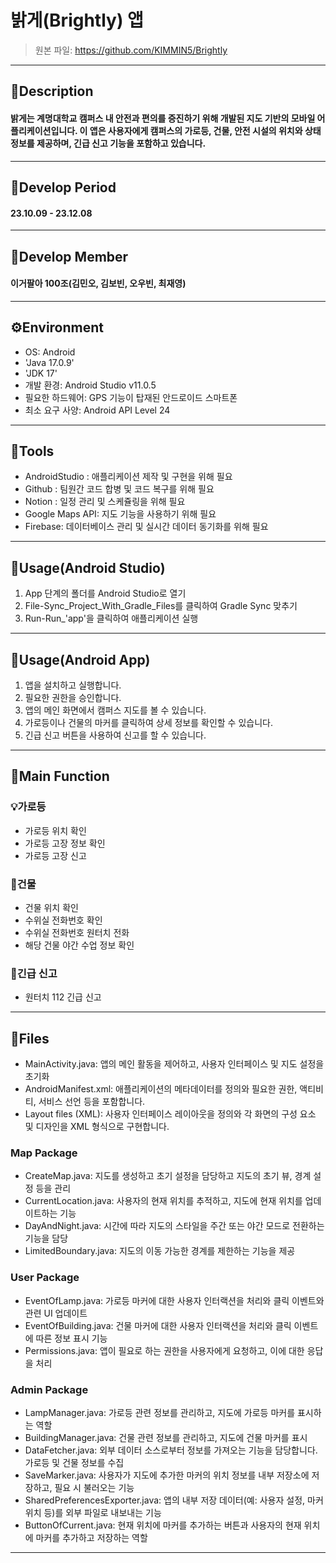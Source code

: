 # 밝게(Brightly) 앱
> 원본 파일: https://github.com/KIMMIN5/Brightly
----
## 📖Description

#### 밝게는 계명대학교 캠퍼스 내 안전과 편의를 증진하기 위해 개발된 지도 기반의 모바일 어플리케이션입니다. 이 앱은 사용자에게 캠퍼스의 가로등, 건물, 안전 시설의 위치와 상태 정보를 제공하며, 긴급 신고 기능을 포함하고 있습니다.

----
## 📅Develop Period
#### 23.10.09 - 23.12.08

----
## 👥Develop Member
#### 이거팔아 100조(김민오, 김보빈, 오우빈, 최재영)

-----
## ⚙️Environment

* OS: Android
* 'Java 17.0.9'
* 'JDK 17'
* 개발 환경: Android Studio v11.0.5
* 필요한 하드웨어: GPS 기능이 탑재된 안드로이드 스마트폰
* 최소 요구 사양: Android API Level 24

----
## 🔧Tools

* AndroidStudio : 애플리케이션 제작 및 구현을 위해 필요
* Github : 팀원간 코드 합병 및 코드 복구를 위해 필요
* Notion : 일정 관리 및 스케쥴링을 위해 필요
* Google Maps API: 지도 기능을 사용하기 위해 필요
* Firebase: 데이터베이스 관리 및 실시간 데이터 동기화를 위해 필요

----
## 📜Usage(Android Studio)
1. App 단계의 폴더를 Android Studio로 열기
2. File-Sync_Project_With_Gradle_Files를 클릭하여 Gradle Sync 맞추기
3. Run-Run_'app'을 클릭하여 애플리케이션 실행

----
## 📜Usage(Android App)

1. 앱을 설치하고 실행합니다.
2. 필요한 권한을 승인합니다.
3. 앱의 메인 화면에서 캠퍼스 지도를 볼 수 있습니다.
4. 가로등이나 건물의 마커를 클릭하여 상세 정보를 확인할 수 있습니다.
5. 긴급 신고 버튼을 사용하여 신고를 할 수 있습니다.

----
## 📙Main Function

### 💡가로등

* 가로등 위치 확인
* 가로등 고장 정보 확인
* 가로등 고장 신고

### 🏢건물
* 건물 위치 확인
* 수위실 전화번호 확인
* 수위실 전화번호 원터치 전화
* 해당 건물 야간 수업 정보 확인

### 🚨긴급 신고
* 원터치 112 긴급 신고

----
## 📁Files

* MainActivity.java: 앱의 메인 활동을 제어하고, 사용자 인터페이스 및 지도 설정을 초기화
* AndroidManifest.xml: 애플리케이션의 메타데이터를 정의와 필요한 권한, 액티비티, 서비스 선언 등을 포함합니다.
* Layout files (XML): 사용자 인터페이스 레이아웃을 정의와 각 화면의 구성 요소 및 디자인을 XML 형식으로 구현합니다.
### Map Package
* CreateMap.java: 지도를 생성하고 초기 설정을 담당하고 지도의 초기 뷰, 경계 설정 등을 관리
* CurrentLocation.java: 사용자의 현재 위치를 추적하고, 지도에 현재 위치를 업데이트하는 기능 
* DayAndNight.java: 시간에 따라 지도의 스타일을 주간 또는 야간 모드로 전환하는 기능을 담당 
* LimitedBoundary.java: 지도의 이동 가능한 경계를 제한하는 기능을 제공
### User Package 
* EventOfLamp.java: 가로등 마커에 대한 사용자 인터랙션을 처리와 클릭 이벤트와 관련 UI 업데이트 
* EventOfBuilding.java: 건물 마커에 대한 사용자 인터랙션을 처리와 클릭 이벤트에 따른 정보 표시 기능 
* Permissions.java: 앱이 필요로 하는 권한을 사용자에게 요청하고, 이에 대한 응답을 처리 
### Admin Package
* LampManager.java: 가로등 관련 정보를 관리하고, 지도에 가로등 마커를 표시하는 역할 
* BuildingManager.java: 건물 관련 정보를 관리하고, 지도에 건물 마커를 표시
* DataFetcher.java: 외부 데이터 소스로부터 정보를 가져오는 기능을 담당합니다. 가로등 및 건물 정보를 수집 
* SaveMarker.java: 사용자가 지도에 추가한 마커의 위치 정보를 내부 저장소에 저장하고, 필요 시 불러오는 기능 
* SharedPreferencesExporter.java: 앱의 내부 저장 데이터(예: 사용자 설정, 마커 위치 등)를 외부 파일로 내보내는 기능
* ButtonOfCurrent.java: 현재 위치에 마커를 추가하는 버튼과 사용자의 현재 위치에 마커를 추가하고 저장하는 역할

----
